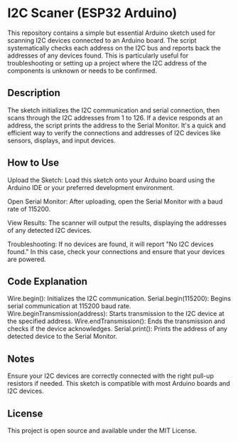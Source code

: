 # I2C Scaner (ESP32 Arduino)
This repository contains a simple but essential Arduino sketch used for scanning I2C devices connected to an Arduino board. The script systematically checks each address on the I2C bus and reports back the addresses of any devices found. This is particularly useful for troubleshooting or setting up a project where the I2C address of the components is unknown or needs to be confirmed.

<h2>Description</h2>
The sketch initializes the I2C communication and serial connection, then scans through the I2C addresses from 1 to 126. If a device responds at an address, the script prints the address to the Serial Monitor. It's a quick and efficient way to verify the connections and addresses of I2C devices like sensors, displays, and input devices.

<h2>How to Use</h2>
Upload the Sketch: Load this sketch onto your Arduino board using the Arduino IDE or your preferred development environment.

Open Serial Monitor: After uploading, open the Serial Monitor with a baud rate of 115200.

View Results: The scanner will output the results, displaying the addresses of any detected I2C devices.

Troubleshooting: If no devices are found, it will report "No I2C devices found." In this case, check your connections and ensure that your devices are powered.

<h2>Code Explanation</h2>
Wire.begin(): Initializes the I2C communication.
Serial.begin(115200): Begins serial communication at 115200 baud rate.
Wire.beginTransmission(address): Starts transmission to the I2C device at the specified address.
Wire.endTransmission(): Ends the transmission and checks if the device acknowledges.
Serial.print(): Prints the address of any detected device to the Serial Monitor.
<h2>Notes</h2>
Ensure your I2C devices are correctly connected with the right pull-up resistors if needed.
This sketch is compatible with most Arduino boards and I2C devices.
<h2>License</h2>
This project is open source and available under the MIT License.

